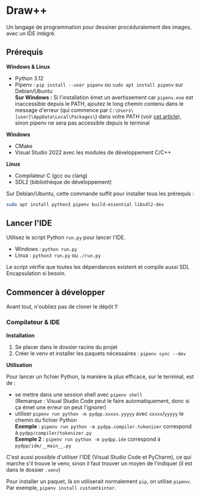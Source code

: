 # Draw++

Un langage de programmation pour dessiner procéduralement des images, avec un IDE intégré.

## Prérequis

**Windows & Linux**
- Python 3.12
- Pipenv : `pip install --user pipenv` ou `sudo apt install pipenv` sur Debian/Ubuntu  
  **Sur Windows :** Si l'installation émet un avertissement car `pipenv.exe` est inaccessible depuis le PATH, ajoutez le long chemin contenu dans le message d'erreur (qui commence par `C:\Users\[user]\AppData\Local\Packages\`) dans votre PATH (voir [cet article](https://lecrabeinfo.net/modifier-le-path-de-windows-ajouter-un-dossier-au-path.html)), sinon pipenv ne sera pas accessible depuis le terminal

**Windows**
- CMake
- Visual Studio 2022 avec les modules de développement C/C++

**Linux**
- Compilateur C (gcc ou clang)
- SDL2 (bibliothèque de développement)

Sur Debian/Ubuntu, cette commande suffit pour installer tous les prérequis :
```bash
sudo apt install python3 pipenv build-essential libsdl2-dev
```

## Lancer l'IDE

Utilisez le script Python `run.py` pour lancer l'IDE.

- Windows : `python run.py`
- Linux : `python3 run.py` ou `./run.py`

Le script vérifie que toutes les dépendances existent et compile aussi SDL Encapsulation si besoin.

## Commencer à développer

Avant tout, n'oubliez pas de cloner le dépôt !!

### Compilateur & IDE

**Installation**
1. Se placer dans le dossier racine du projet
2. Créer le venv et installer les paquets nécessaires : `pipenv sync --dev`

**Utilisation**
 
Pour lancer un fichier Python, la manière la plus efficace, sur le terminal, est de :
- se mettre dans une session shell avec `pipenv shell`   
  (Remarque : Visual Studio Code peut le faire automatiquement, donc si ça émet une erreur on peut l'ignorer)
- utiliser `pipenv run python -m pydpp.xxxxx.yyyyy` avec `xxxxx`/`yyyyy` le chemin du fichier Python  
  **Exemple** : `pipenv run python -m pydpp.compiler.tokenizer` correspond à `pydpp/compiler/tokenizer.py`  
  **Exemple 2** : `pipenv run python -m pydpp.ide` correspond à `pydpp/ide/__main__.py`

C'est aussi possible d'utiliser l'IDE (Visual Studio Code et PyCharm), ce qui marche s'il trouve
le venv, sinon il faut trouver un moyen de l'indiquer (il est dans le dossier `.venv`)

Pour installer un paquet, là on utiliserait normalement `pip`, on utilise `pipenv`. Par exemple, `pipenv install customtkinter`.
